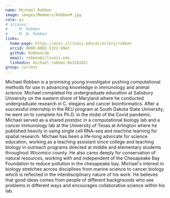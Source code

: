 ```yaml
---
name: Michael Robben
image: images/Members/RobbenM.jpg
role: pi
# aliases:
#   - M. Robben
#   - M. W. Robben
links:
  home-page: https://ansc.illinois.edu/directory/robben
  orcid: 0000-0002-5322-9947
  github: RobbenLab
  email: robben@illinois.edu
  linkedin: michael-robben-0a31b162/
group: current
---
```


Michael Robben is a promising young investigator pushing computational methods for use in advancing knowledge in immunology and animal science. Michael completed his undergraduate education at Salisbury University on the eastern shore of Maryland where he conducted undergraduate research in C. elegans and cancer bioinformatics. After a successful internship in the REU program at South Dakota State University, he went on to complete his Ph.D. in the midst of the Covid pandemic. Michael served as a shared postdoc in a computational biology lab and a cancer immunology lab at the University of Texas at Arlington where he published heavily in using single cell RNA-seq and machine learning for spatial research. Michael has been a life-long advocate for science education, working as a teaching assistant since college and teaching biology in outreach programs directed at middle and elementary students throughout Wicomico county. He also cares deeply for conservation of natural resources, working with and independent of the Chesapeake Bay Foundation to reduce pollution in the chesapeake bay. Michael's interest in biology stretches across disciplines from marine science to cancer biology which is reflected in the interdisciplinary nature of his work. He believes that good ideas comes from people of different backgrounds who see problems in different ways and encourages collaborative science within his lab.  
